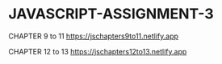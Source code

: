 # JAVASCRIPT-ASSIGNMENT-3

CHAPTER 9 to 11
https://jschapters9to11.netlify.app

CHAPTER 12 to 13
https://jschapters12to13.netlify.app
